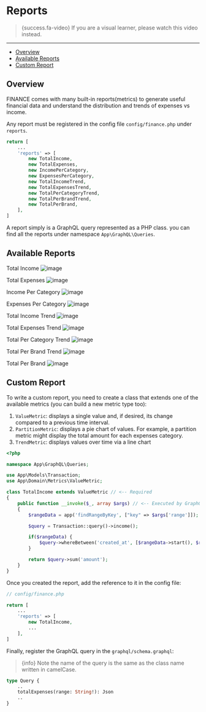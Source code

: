# Reports

> {success.fa-video} If you are a visual learner, please watch this video instead.

---

- [Overview](#overview)
- [Available Reports](#reports)
- [Custom Report](#custom-report)

<a name="overview"></a>
## Overview

FINANCE comes with many built-in reports(metrics) to generate useful financial data and understand the distribution and trends of expenses vs income.

Any report must be registered in the config file `config/finance.php` under `reports`.

```php
return [
    ...
    'reports' => [
        new TotalIncome,
        new TotalExpenses,
        new IncomePerCategory,
        new ExpensesPerCategory,
        new TotalIncomeTrend,
        new TotalExpensesTrend,
        new TotalPerCategoryTrend,
        new TotalPerBrandTrend,
        new TotalPerBrand,
    ],
]
```

A report simply is a GraphQL query represented as a PHP class. you can find all the reports under namespace `App\GraphQL\Queries`.

<a name="reports"></a>
## Available Reports

Total Income
![image](/images/total-income.png)

Total Expenses
![image](/images/total-expenses.png)

Income Per Category
![image](/images/income-per-category.png)

Expenses Per Category
![image](/images/expenses-per-category.png)

Total Income Trend
![image](/images/total-income-trend.png)

Total Expenses Trend
![image](/images/total-expenses-trend.png)

Total Per Category Trend
![image](/images/total-per-category-trend.png)

Total Per Brand Trend
![image](/images/total-per-brand-trend.png)

Total Per Brand
![image](/images/total-per-brand.png)

<a name="custom-report"></a>
## Custom Report

To write a custom report, you need to create a class that extends one of the available metrics (you can build a new metric type too):

1. `ValueMetric`: displays a single value and, if desired, its change compared to a previous time interval.
2. `PartitionMetric`: displays a pie chart of values. For example, a partition metric might display the total amount for each expenses category.
3. `TrendMetric`: displays values over time via a line chart


```php
<?php

namespace App\GraphQL\Queries;

use App\Models\Transaction;
use App\Domain\Metrics\ValueMetric;

class TotalIncome extends ValueMetric // <-- Required
{
    public function __invoke($_, array $args) // <-- Executed by GraphQL query
    {
        $rangeData = app('findRangeByKey', ["key" => $args['range']]);

        $query = Transaction::query()->income();

        if($rangeData) {
            $query->whereBetween('created_at', [$rangeData->start(), $rangeData->end()]);
        }

        return $query->sum('amount');
    }
}
```

Once you created the report, add the reference to it in the config file:

```php
// config/finance.php

return [
    ...
    'reports' => [
        new TotalIncome,
        ...
    ],
]
```

Finally, register the GraphQL query in the `graphql/schema.graphql`:

>{info} Note the name of the query is the same as the class name written in camelCase.

```graphql
type Query {
    ..
    totalExpenses(range: String!): Json
    ..
}
```